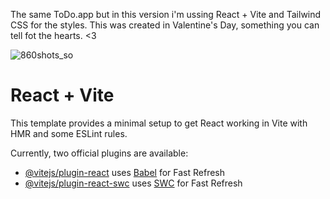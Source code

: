 The same ToDo.app but in this version i'm ussing React + Vite and Tailwind CSS for the styles. This was created in Valentine's Day, something you can tell fot the hearts. <3

![860shots_so](https://github.com/user-attachments/assets/e17d4672-f7ca-41ab-9b7e-3b3e5ae39a26)


# React + Vite

This template provides a minimal setup to get React working in Vite with HMR and some ESLint rules.

Currently, two official plugins are available:

- [@vitejs/plugin-react](https://github.com/vitejs/vite-plugin-react/blob/main/packages/plugin-react/README.md) uses [Babel](https://babeljs.io/) for Fast Refresh
- [@vitejs/plugin-react-swc](https://github.com/vitejs/vite-plugin-react-swc) uses [SWC](https://swc.rs/) for Fast Refresh
